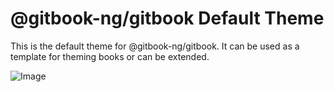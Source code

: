 # @gitbook-ng/gitbook Default Theme

This is the default theme for @gitbook-ng/gitbook. It can be used as a template for theming books or can be extended.

![Image](preview.png)
